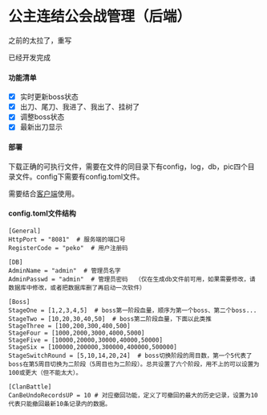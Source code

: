 # 公主连结公会战管理（后端）

之前的太拉了，重写

已经开发完成

#### 功能清单

- [x] 实时更新boss状态
- [x] 出刀、尾刀、我进了、我出了、挂树了
- [x] 调整boss状态
- [x] 最新出刀显示

#### 部署

下载正确的可执行文件，需要在文件的同目录下有config，log，db，pic四个目录文件。config下需要有config.toml文件。

需要结合[客户端](https://github.com/NaitoSama/pcrcli)使用。

#### config.toml文件结构

```
[General]
HttpPort = "8081"  # 服务端的端口号
RegisterCode = "peko"  # 用户注册码

[DB]
AdminName = "admin"  # 管理员名字
AdminPasswd = "admin"  # 管理员密码  （仅在生成db文件前可用，如果需要修改，请数据库中修改，或者把数据库删了再启动一次软件）

[Boss]
StageOne = [1,2,3,4,5]  # boss第一阶段血量，顺序为第一个boss、第二个boss...
StageTwo = [10,20,30,40,50]  # boss第二阶段血量，下面以此类推
StageThree = [100,200,300,400,500]
StageFour = [1000,2000,3000,4000,5000]
StageFive = [10000,20000,30000,40000,50000]
StageSix = [100000,200000,300000,400000,500000]
StageSwitchRound = [5,10,14,20,24]  # boss切换阶段的周目数，第一个5代表了boss在第5周目切换为二阶段（5周目也为二阶段）。总共设置了六个阶段，用不上的可以设置为100或更大（但不能太大）。

[ClanBattle]
CanBeUndoRecordsUP = 10 # 对应撤回功能，定义了可撤回的最大的历史记录，设置为10代表只能撤回最新10条记录内的数据。
```

